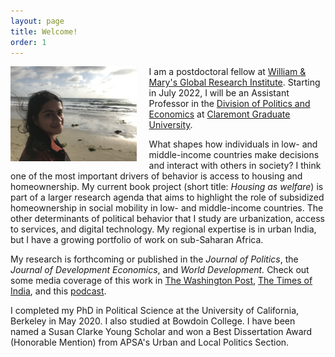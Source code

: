 ```yaml
---
layout: page
title: Welcome!
order: 1
---
```


<!-- Global site tag (gtag.js) - Google Analytics -->
<script async src="https://www.googletagmanager.com/gtag/js?id=UA-111923831-1"></script>
<script>
  window.dataLayer = window.dataLayer || [];
  function gtag(){dataLayer.push(arguments);}
  gtag('js', new Date());

  gtag('config', 'UA-111923831-1');
</script>


<img style="float: left;padding-right: 20px;" src="IMG_4900.jpeg"  width="40%" height="40%">


I am a postdoctoral fellow at [William & Mary's Global Research Institute](https://www.wm.edu/offices/global-research/). Starting in July 2022, I will be an Assistant Professor in the [Division of Politics and Economics](https://www.cgu.edu/school/ssspe/division-of-politics-economics/) at [Claremont Graduate University](https://www.cgu.edu). 


What shapes how individuals in low- and middle-income countries make decisions and interact with others in society? I think one of the most important drivers of behavior is access to housing and homeownership. My current book project (short title: *Housing as welfare*) is part of a larger research agenda that aims to highlight the role of subsidized homeownership in social mobility in low- and middle-income countries. The other determinants of political behavior that I study are urbanization, access to services, and digital technology. My regional expertise is in urban India, but I have a growing portfolio of  work on sub-Saharan Africa.

 My research is forthcoming or published in the *Journal of Politics*, the *Journal of Development Economics*, and *World Development.* Check out some media coverage of this work in [The Washington Post](https://www.washingtonpost.com/news/monkey-cage/wp/2019/01/31/heres-what-gavin-newsom-elizabeth-warren-and-microsoft-should-know-if-want-to-end-the-affordable-housing-crisis/?tid=sm_tw_cage), [The Times of India](https://timesofindia.indiatimes.com/city/mumbai/mhada-home-winners-see-upswing-in-family-edu-pay-in-mumbai-study/articleshow/86468320.cms),  and this [podcast](https://www.discoursemagazine.com/politics/2020/12/24/ideas-of-india-how-does-subsidizing-housing-prices-shape-political-behavior/). 



I completed my PhD in Political Science at the University of California, Berkeley in May 2020. I also studied at Bowdoin College. I have been named a Susan Clarke Young Scholar and won a Best Dissertation Award (Honorable Mention) from APSA's Urban and Local Politics Section. 
